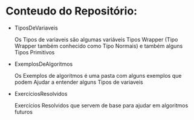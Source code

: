 # Conteudo do Repositório:



- TiposDeVariaveis

  Os Tipos de variaveis são algumas variáveis Tipos Wrapper
  (Tipo Wrapper também conhecido como Tipo Normais)
  e também alguns Tipos Primitivos 

- ExemplosDeAlgoritmos

  Os Exemplos de algoritmos é uma pasta com
  alguns exemplos que podem
  Ajudar a entender alguns Tipos de variaveis


- ExercíciosResolvidos

  Exercícios Resolvidos que servem de base 
  para ajudar em algoritmos futuros

